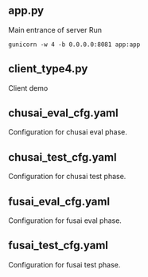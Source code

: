 ## app.py
Main entrance of server
Run 
```
gunicorn -w 4 -b 0.0.0.0:8081 app:app
```

## client_type4.py
Client demo

## chusai_eval_cfg.yaml
Configuration for chusai eval phase.

## chusai_test_cfg.yaml
Configuration for chusai test phase.

## fusai_eval_cfg.yaml
Configuration for fusai eval phase.

## fusai_test_cfg.yaml
Configuration for fusai test phase.


